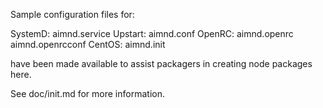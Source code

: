Sample configuration files for:

SystemD: aimnd.service
Upstart: aimnd.conf
OpenRC:  aimnd.openrc
         aimnd.openrcconf
CentOS:  aimnd.init

have been made available to assist packagers in creating node packages here.

See doc/init.md for more information.
